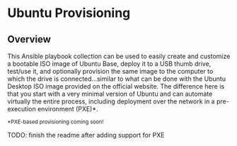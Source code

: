 # Ubuntu Provisioning

## Overview

This Ansible playbook collection can be used to easily create and customize a 
bootable ISO image of Ubuntu Base, deploy it to a USB thumb drive, test/use it, 
and optionally provision the same image to the computer to which the drive is 
connected...similar to what can be done with the Ubuntu Desktop ISO image 
provided on the official website. The difference here is that you start with a 
very minimal version of Ubuntu and can automate virtually the entire process, 
including deployment over the network in a pre-execution environment (PXE)*.

<sup>*PXE-based provisioning coming soon!</sup>

TODO: finish the readme after adding support for PXE
